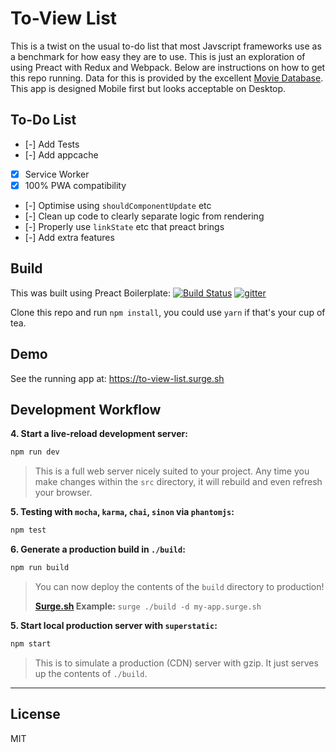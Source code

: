 # To-View List #
This is a twist on the usual to-do list that most Javscript frameworks use as a benchmark for how easy they are to use.
This is just an exploration of using Preact with Redux and Webpack. Below are instructions on how to get this repo running.
Data for this is provided by the excellent [Movie Database](https://themoviedb.org).
This app is designed Mobile first but looks acceptable on Desktop.

## To-Do List ##
- [-] Add Tests
- [-] Add appcache
- [x] Service Worker
- [x] 100% PWA compatibility
- [-] Optimise using `shouldComponentUpdate` etc
- [-] Clean up code to clearly separate logic from rendering
- [-] Properly use `linkState` etc that preact brings
- [-] Add extra features


## Build ##
This was built using Preact Boilerplate: 
[![Build Status](https://travis-ci.org/developit/preact-boilerplate.svg?branch=master)](https://travis-ci.org/developit/preact-boilerplate)
[![gitter](https://badges.gitter.im/Join%20Chat.svg)](https://gitter.im/developit/preact)

Clone this repo and run `npm install`, you could use `yarn` if that's your cup of tea.

## Demo ##
See the running app at:
https://to-view-list.surge.sh

## Development Workflow

**4. Start a live-reload development server:**

```sh
npm run dev
```

> This is a full web server nicely suited to your project. Any time you make changes within the `src` directory, it will rebuild and even refresh your browser.

**5. Testing with `mocha`, `karma`, `chai`, `sinon` via `phantomjs`:**

```sh
npm test
```

**6. Generate a production build in `./build`:**

```sh
npm run build
```

> You can now deploy the contents of the `build` directory to production!
>
> **[Surge.sh](https://surge.sh) Example:** `surge ./build -d my-app.surge.sh`


**5. Start local production server with `superstatic`:**

```sh
npm start
```

> This is to simulate a production (CDN) server with gzip. It just serves up the contents of `./build`.



---

## License

MIT

[Preact]: https://developit.github.io/preact
[webpack]: https://webpack.github.io

